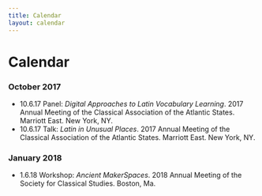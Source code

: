 ```yaml
---
title: Calendar
layout: calendar
---
```


# Calendar

### October 2017
- 10.6.17 Panel: *Digital Approaches to Latin Vocabulary Learning*. 2017 Annual Meeting of the Classical Association of the Atlantic States. Marriott East. New York, NY.
- 10.6.17 Talk: *Latin in Unusual Places*. 2017 Annual Meeting of the Classical Association of the Atlantic States. Marriott East. New York, NY.<!--- [[abstract]](../amor-belli){:.cv-link}--->

### January 2018
- 1.6.18 Workshop: *Ancient MakerSpaces*. 2018 Annual Meeting of the Society for Classical Studies. Boston, Ma.

<!---
### April 2018
- 4.20.18 Conference: *Future Philologies: Digital Approaches to Historical Language Text*. Institute for the Study of the Ancient World. New York, NY.
--->